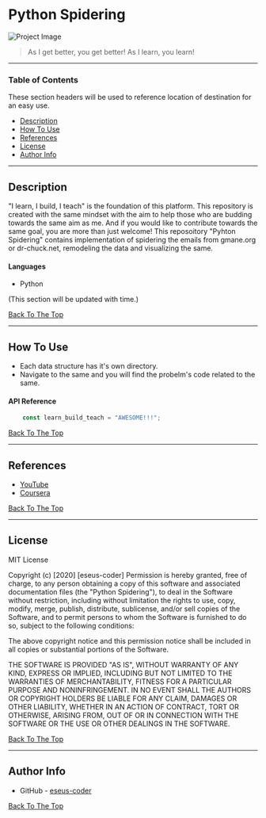 # Python Spidering

![Project Image](https://encrypted-tbn0.gstatic.com/images?q=tbn:ANd9GcQQ5GuOlxdmo5R-kzvsTgdu6aOhcInA_FV-4g&usqp=CAU)

> As I get better, you get better! As I learn, you learn!

---

### Table of Contents
These section headers will be used to reference location of destination for an easy use.

- [Description](#description)
- [How To Use](#how-to-use)
- [References](#references)
- [License](#license)
- [Author Info](#author-info)

---

## Description

"I learn, I build, I teach" is the foundation of this platform. This repository is created with the same mindset with the aim to help those who are budding towards the same aim as me. And if you would like to contribute towards the same goal, you are more than just welcome! This reposoitory "Pyhton Spidering" contains implementation of spidering the emails from gmane.org or dr-chuck.net, remodeling the data and visualizing the same.

#### Languages

- Python

(This section will be updated with time.)

[Back To The Top](#Python-Spidering)

---

## How To Use

- Each data structure has it's own directory.
- Navigate to the same and you will find the probelm's code related to the same.


#### API Reference

```javascript
    const learn_build_teach = "AWESOME!!!";
```
[Back To The Top](#Python-Spidering)

---

## References

- [YouTube](https://youtube.com)
- [Coursera](https://coursera.org)


[Back To The Top](#Python-Spidering)

---

## License

MIT License

Copyright (c) [2020] [eseus-coder]
Permission is hereby granted, free of charge, to any person obtaining a copy
of this software and associated documentation files (the "Python Spidering"), to deal
in the Software without restriction, including without limitation the rights
to use, copy, modify, merge, publish, distribute, sublicense, and/or sell
copies of the Software, and to permit persons to whom the Software is
furnished to do so, subject to the following conditions:

The above copyright notice and this permission notice shall be included in all
copies or substantial portions of the Software.

THE SOFTWARE IS PROVIDED "AS IS", WITHOUT WARRANTY OF ANY KIND, EXPRESS OR
IMPLIED, INCLUDING BUT NOT LIMITED TO THE WARRANTIES OF MERCHANTABILITY,
FITNESS FOR A PARTICULAR PURPOSE AND NONINFRINGEMENT. IN NO EVENT SHALL THE
AUTHORS OR COPYRIGHT HOLDERS BE LIABLE FOR ANY CLAIM, DAMAGES OR OTHER
LIABILITY, WHETHER IN AN ACTION OF CONTRACT, TORT OR OTHERWISE, ARISING FROM,
OUT OF OR IN CONNECTION WITH THE SOFTWARE OR THE USE OR OTHER DEALINGS IN THE
SOFTWARE.


[Back To The Top](#Python-Spidering)

---

## Author Info

- GitHub - [eseus-coder](https://github.com/eseus-coder)


[Back To The Top](#Python-Spidering)